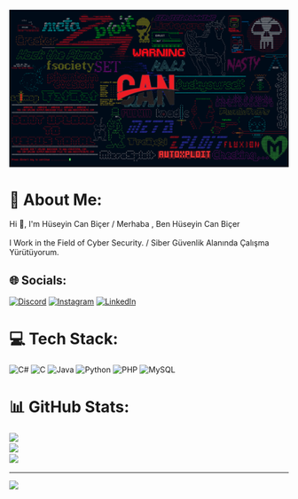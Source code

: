 ![MasterHead](https://github.com/CanPerest019/Library-Book-Record-System/blob/main/Resimler/Can%20(1).png)
# 💫 About Me:
Hi 👋, I'm Hüseyin Can Biçer / Merhaba , Ben Hüseyin Can Biçer<br><br>I Work in the Field of Cyber Security. / Siber Güvenlik Alanında Çalışma Yürütüyorum.<br>


## 🌐 Socials:
[![Discord](https://img.shields.io/badge/Discord-%237289DA.svg?logo=discord&logoColor=white)](https://discord.gg/https://discord.gg/4d3z7bcPfF) [![Instagram](https://img.shields.io/badge/Instagram-%23E4405F.svg?logo=Instagram&logoColor=white)](https://instagram.com/canbicer19_) [![LinkedIn](https://img.shields.io/badge/LinkedIn-%230077B5.svg?logo=linkedin&logoColor=white)](https://linkedin.com/in/https://www.linkedin.com/in/h%C3%BCseyin-can-bi%C3%A7er-8b61b3319/) 

# 💻 Tech Stack:
![C#](https://img.shields.io/badge/c%23-%23239120.svg?style=for-the-badge&logo=csharp&logoColor=white) ![C](https://img.shields.io/badge/c-%2300599C.svg?style=for-the-badge&logo=c&logoColor=white) ![Java](https://img.shields.io/badge/java-%23ED8B00.svg?style=for-the-badge&logo=openjdk&logoColor=white) ![Python](https://img.shields.io/badge/python-3670A0?style=for-the-badge&logo=python&logoColor=ffdd54) ![PHP](https://img.shields.io/badge/php-%23777BB4.svg?style=for-the-badge&logo=php&logoColor=white) ![MySQL](https://img.shields.io/badge/mysql-4479A1.svg?style=for-the-badge&logo=mysql&logoColor=white)
# 📊 GitHub Stats:
![](https://github-readme-stats.vercel.app/api?username=CyberCan19&theme=shadow_green&hide_border=false&include_all_commits=false&count_private=false)<br/>
![](https://nirzak-streak-stats.vercel.app/?user=CyberCan19&theme=shadow_green&hide_border=false)<br/>
![](https://github-readme-stats.vercel.app/api/top-langs/?username=CyberCan19&theme=shadow_green&hide_border=false&include_all_commits=false&count_private=false&layout=compact)

---
[![](https://visitcount.itsvg.in/api?id=CyberCan19&icon=0&color=0)](https://visitcount.itsvg.in)

<!-- Proudly created with GPRM ( https://gprm.itsvg.in ) -->
